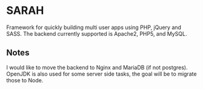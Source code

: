 # SARAH
Framework for quickly building multi user apps using PHP, jQuery and SASS.  The backend currently supported is Apache2, PHP5, and MySQL.

## Notes
I would like to move the backend to Nginx and MariaDB (if not postgres).  OpenJDK is also used for some server side tasks, the goal will be to migrate those to Node.
